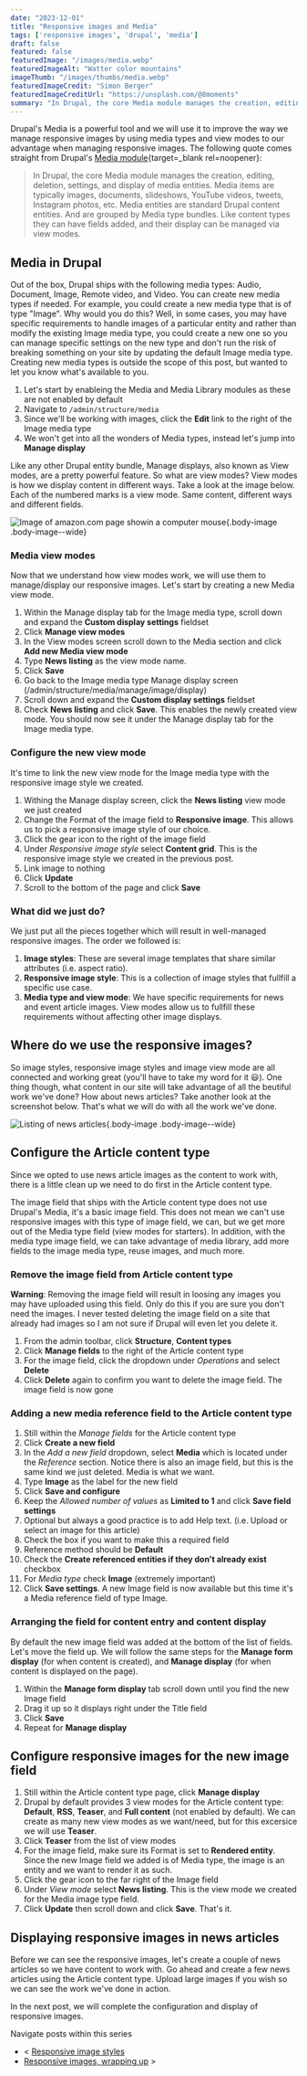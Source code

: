 ```yaml
---
date: "2023-12-01"
title: "Responsive images and Media"
tags: ['responsive images', 'drupal', 'media']
draft: false
featured: false
featuredImage: "/images/media.webp"
featuredImageAlt: "Watter color mountains"
imageThumb: "/images/thumbs/media.webp"
featuredImageCredit: "Simon Berger"
featuredImageCreditUrl: "https://unsplash.com/@8moments"
summary: "In Drupal, the core Media module manages the creation, editing, deletion, settings, and display of media entities."
---
```

Drupal's Media is a powerful tool and we will use it to improve the way we manage responsive images by using media types and view modes to our advantage when managing responsive images. The following quote comes straight from Drupal's [Media module](https://www.drupal.org/docs/8/core/modules/media/overview){target=_blank rel=noopener}:

> In Drupal, the core Media module manages the creation, editing, deletion, settings, and display of media entities. Media items are typically images, documents, slideshows, YouTube videos, tweets, Instagram photos, etc. Media entities are standard Drupal content entities. And are grouped by Media type bundles. Like content types they can have fields added, and their display can be managed via view modes.

## Media in Drupal

Out of the box, Drupal ships with the following media types: Audio, Document, Image, Remote video, and Video.  You can create new media types if needed. For example, you could create a new media type that is of type "Image".  Why would you do this?  Well, in some cases, you may have specific requirements to handle images of a particular entity and rather than modify the existing Image media type, you could create a new one so you can manage specific settings on the new type and don't run the risk of breaking something on your site by updating the default Image media type. Creating new media types is outside the scope of this post, but wanted to let you know what's available to you.

1. Let's start by enableing the Media and Media Library modules as these are not enabled by default
1. Navigate to `/admin/structure/media`
1. Since we'll be working with images, click the **Edit** link to the right of the Image media type
1. We won't get into all the wonders of Media types, instead let's jump into **Manage display**

Like any other Drupal entity bundle, Manage displays, also known as View modes, are a pretty powerful feature. So what are view modes?  View modes is how we display content in different ways.  Take a look at the image below.  Each of the numbered marks is a view mode. Same content, different ways and different fields.

![Image of amazon.com page showin a computer mouse](/images/modes.webp){.body-image .body-image--wide}

### Media view modes

Now that we understand how view modes work, we will use them to manage/display our responsive images. Let's start by creating a new Media view mode.

1. Within the Manage display tab for the Image media type, scroll down and expand the **Custom display settings** fieldset
1. Click **Manage view modes**
1. In the View modes screen scroll down to the Media section and click **Add new Media view mode**
1. Type **News listing** as the view mode name.
1. Click **Save**
1. Go back to the Image media type Manage display screen (/admin/structure/media/manage/image/display)
1. Scroll down and expand the **Custom display settings** fieldset
1. Check **News listing** and click **Save**.  This enables the newly created view mode.  You should now see it under the Manage display tab for the Image media type.

### Configure the new view mode

It's time to link the new view mode for the Image media type with the responsive image style we created.

1. Withing the Manage display screen, click the **News listing** view mode we just created
1. Change the Format of the image field to **Responsive image**.  This allows us to pick a responsive image style of our choice.
1. Click the gear icon to the right of the image field
1. Under _Responsive image style_ select **Content grid**.  This is the responsive image style we created in the previous post.
1. Link image to nothing
1. Click **Update**
1. Scroll to the bottom of the page and click **Save**

### What did we just do?

We just put all the pieces together which will result in well-managed responsive images. The order we followed is:

1. **Image styles**: These are several image templates that share similar attributes (i.e. aspect ratio).
1. **Responsive image style**: This is a collection of image styles that fullfill a specific use case.
1. **Media type and view mode**: We have specific requirements for news and event article images. View modes allow us to fullfill these requirements without affecting other image displays.

## Where do we use the responsive images?

So image styles, responsive image styles and image view mode are all connected and working great (you'll have to take my word for it 😃).  One thing though, what content in our site will take advantage of all the beutiful work we've done?  How about news articles? Take another look at the screenshot below. That's what we will do with all the work we've done.

![Listing of news articles](/images/list.webp){.body-image .body-image--wide}

## Configure the Article content type

Since we opted to use news article images as the content to work with, there is a little clean up we need to do first in the Article content type.

The image field that ships with the Article content type does not use Drupal's Media, it's a basic image field. This does not mean we can't use responsive images with this type of image field, we can, but we get more out of the Media type field (view modes for starters). In addition, with the media type image field, we can take advantage of media library, add more fields to the image media type, reuse images, and much more.

### Remove the image field from Article content type

**Warning**: Removing the image field will result in loosing any images you may have uploaded using this field.  Only do this if you are sure you don't need the images. I never tested deleting the image field on a site that already had images so I am not sure if Drupal will even let you delete it.

1. From the admin toolbar, click **Structure**, **Content types**
1. Click **Manage fields** to the right of the Article content type
1. For the image field, click the dropdown under _Operations_ and select **Delete**
1. Click **Delete** again to confirm you want to delete the image field.  The image field is now gone

### Adding a new media reference field to the Article content type

1. Still within the _Manage fields_ for the Article content type
1. Click **Create a new field**
1. In the _Add a new field_ dropdown, select **Media** which is located under the _Reference_ section. Notice there is also an image field, but this is the same kind we just deleted.  Media is what we want.
1. Type **Image** as the label for the new field
1. Click **Save and configure**
1. Keep the _Allowed number of values_ as **Limited to 1** and click **Save field settings**
1. Optional but always a good practice is to add Help text. (i.e. Upload or select an image for this article)
1. Check the box if you want to make this a required field
1. Reference method should be **Default**
1. Check the **Create referenced entities if they don't already exist** checkbox
1. For _Media type_ check **Image** (extremely important)
1. Click **Save settings**.  A new Image field is now available but this time it's a Media reference field of type Image.

### Arranging the field for content entry and content display

By default the new image field was added at the bottom of the list of fields. Let's move the field up.  We will follow the same steps for the **Manage form display** (for when content is created), and **Manage display** (for when content is displayed on the page).

1. Within the **Manage form display** tab scroll down until you find the new Image field
1. Drag it up so it displays right under the Title field
1. Click **Save**
1. Repeat for **Manage display**

## Configure responsive images for the new image field

1. Still within the Article content type page, click **Manage display**
1. Drupal by default provides 3 view modes for the Article content type: **Default**, **RSS**, **Teaser**, and **Full content** (not enabled by default).  We can create as many new view modes as we want/need, but for this excersice we will use **Teaser**.
1. Click **Teaser** from the list of view modes
1. For the image field, make sure its Format is set to **Rendered entity**.  Since the new Image field we added is of Media type, the image is an entity and we want to render it as such.
1. Click the gear icon to the far right of the Image field
1. Under _View mode_ select **News listing**. This is the view mode we created for the Media image type field.
1. Click **Update** then scroll down and click **Save**.  That's it.

## Displaying responsive images in news articles

Before we can see the responsive images, let's create a couple of news articles so we have content to work with.  Go ahead and create a few news articles using the Article content type.  Upload large images if you wish so we can see the work we've done in action.

In the next post, we will complete the configuration and display of responsive images.

<div class="post-pager margin-inline-flex margin-block-40">

Navigate posts within this series

- < [Responsive image styles](../responsive-image-styles)
- [Responsive images, wrapping up](../responsive-images-wrapping-up) >

</div>
